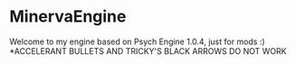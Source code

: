 # MinervaEngine
Welcome to my engine based on Psych Engine 1.0.4, just for mods :)
*ACCELERANT BULLETS AND TRICKY'S BLACK ARROWS DO NOT WORK
